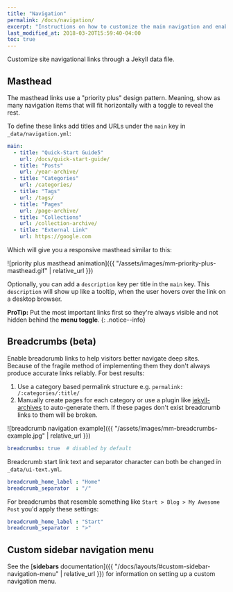 ```yaml
---
title: "Navigation"
permalink: /docs/navigation/
excerpt: "Instructions on how to customize the main navigation and enabling breadcrumb links."
last_modified_at: 2018-03-20T15:59:40-04:00
toc: true
---
```


Customize site navigational links through a Jekyll data file.

## Masthead

The masthead links use a "priority plus" design pattern. Meaning, show as many navigation items that will fit horizontally with a toggle to reveal the rest.

To define these links add titles and URLs under the `main` key in `_data/navigation.yml`:

```yaml
main:
  - title: "Quick-Start Guide5"
    url: /docs/quick-start-guide/
  - title: "Posts"
    url: /year-archive/
  - title: "Categories"
    url: /categories/
  - title: "Tags"
    url: /tags/
  - title: "Pages"
    url: /page-archive/
  - title: "Collections"
    url: /collection-archive/
  - title: "External Link"
    url: https://google.com
```

Which will give you a responsive masthead similar to this:

![priority plus masthead animation]({{ "/assets/images/mm-priority-plus-masthead.gif" | relative_url }})

Optionally, you can add a `description` key per title in the `main` key. This `description` will show up like a tooltip, when the user hovers over the link on a desktop browser.

**ProTip:** Put the most important links first so they're always visible and not hidden behind the **menu toggle**.
{: .notice--info}

## Breadcrumbs (beta)

Enable breadcrumb links to help visitors better navigate deep sites. Because of the fragile method of implementing them they don't always produce accurate links reliably. For best results:

1. Use a category based permalink structure e.g. `permalink: /:categories/:title/`
2. Manually create pages for each category or use a plugin like [jekyll-archives](https://github.com/jekyll/jekyll-archives) to auto-generate them. If these pages don't exist breadcrumb links to them will be broken.

![breadcrumb navigation example]({{ "/assets/images/mm-breadcrumbs-example.jpg" | relative_url }})

```yaml
breadcrumbs: true  # disabled by default
```

Breadcrumb start link text and separator character can both be changed in `_data/ui-text.yml`.

```yaml
breadcrumb_home_label : "Home"
breadcrumb_separator  : "/"
```

For breadcrumbs that resemble something like `Start > Blog > My Awesome Post` you'd apply these settings:

```yaml
breadcrumb_home_label : "Start"
breadcrumb_separator  : ">"
```

## Custom sidebar navigation menu

See the [**sidebars** documentation]({{ "/docs/layouts/#custom-sidebar-navigation-menu" | relative_url }}) for information on setting up a custom navigation menu.